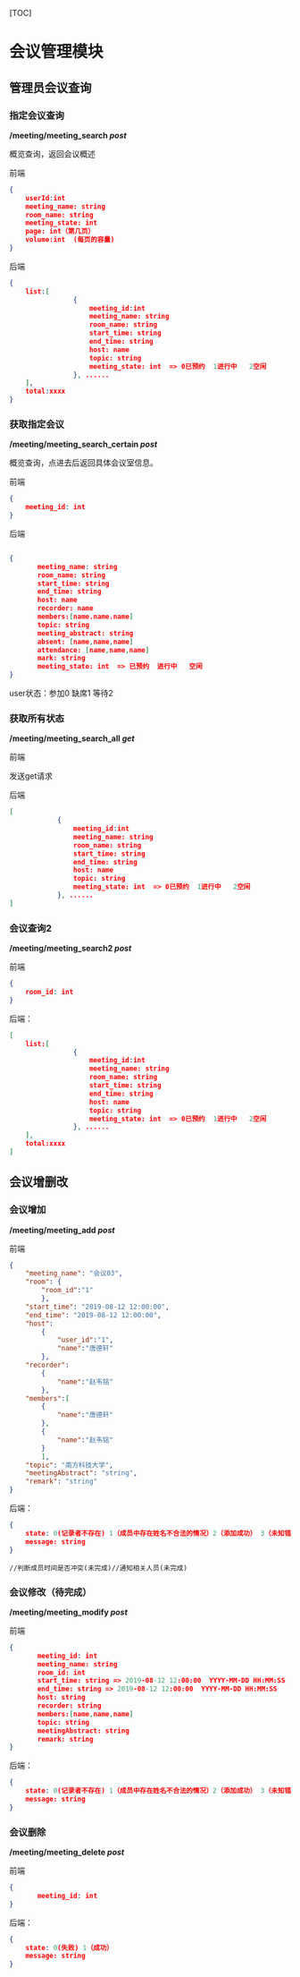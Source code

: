 [TOC]



# 会议管理模块

## 管理员会议查询

### 指定会议查询

**/meeting/meeting_search *post***

概览查询，返回会议概述

前端

```json
{
    userId:int
    meeting_name: string
    room_name: string
    meeting_state: int
    page: int（第几页）
    volume:int  (每页的容量)
}
```

后端

```json
{
    list:[
                {
                    meeting_id:int
                    meeting_name: string
                    room_name: string
                    start_time: string
                    end_time: string
                    host: name
                    topic: string
                    meeting_state: int  => 0已预约  1进行中   2空闲
                }, ......
    ],
    total:xxxx
}

```

### 获取指定会议

**/meeting/meeting_search_certain *post***

概览查询，点进去后返回具体会议室信息。

前端

```json
{
    meeting_id: int
}
```

后端

```json

{
    ​	meeting_name: string
    ​	room_name: string
    ​	start_time: string
    ​	end_time: string
    ​	host: name
    ​	recorder: name
    ​	members:[name.name.name]
	​	topic: string
	​	meeting_abstract: string
	​	absent: [name,name,name]
	​	attendance: [name,name,name]
	​	mark: string
	​	meeting_state: int  => 已预约  进行中   空闲
}


```

user状态：参加0 缺席1 等待2

### 获取所有状态

**/meeting/meeting_search_all *get***

前端 

发送get请求

后端
```json
[
    		{
                meeting_id:int
                meeting_name: string
                room_name: string
                start_time: string
                end_time: string
                host: name
                topic: string
                meeting_state: int  => 0已预约  1进行中   2空闲
			}, ......
]

```

### 会议查询2

**/meeting/meeting_search2 *post***

前端

```json
{
    room_id: int
}
```

后端：

```json
[
	list:[
                {
                    meeting_id:int
                    meeting_name: string
                    room_name: string
                    start_time: string
                    end_time: string
                    host: name
                    topic: string
                    meeting_state: int  => 0已预约  1进行中   2空闲
                }, ......
    ],
    total:xxxx
]


```



## 会议增删改

### 会议增加

**/meeting/meeting_add *post***

前端

```json
{
	"meeting_name": "会议03",
	"room": {
		"room_id":"1"
		},
	"start_time": "2019-08-12 12:00:00",
	"end_time": "2019-08-12 12:00:00",
	"host": 
		{
			"user_id":"1",
			"name":"唐德轩"
		},
	"recorder": 
		{
			"name":"赵韦铭"
		},
	"members":[
		{
			"name":"唐德轩"
		},
		{
			"name":"赵韦铭"
		}
		],
	"topic": "南方科技大学",
	"meetingAbstract": "string",
	"remark": "string"
}
```

后端：

```json
{	
    state: 0(记录者不存在) 1（成员中存在姓名不合法的情况）2（添加成功） 3（未知错误）
    message: string
}
```

```
//判断成员时间是否冲突(未完成)//通知相关人员(未完成)
```

### 会议修改（待完成）

**/meeting/meeting_modify *post***

前端

```json
{
    ​	meeting_id: int
    ​	meeting_name: string
    ​	room_id: int
    ​	start_time: string => 2019-08-12 12:00:00  YYYY-MM-DD HH:MM:SS
    ​	end_time: string => 2019-08-12 12:00:00  YYYY-MM-DD HH:MM:SS
    ​	host: string
    ​	recorder: string
    ​	members:[name,name,name]
    ​	topic: string
    ​	meetingAbstract: string
    ​	remark: string
}
```

后端：

```json
{	
    state: 0(记录者不存在) 1（成员中存在姓名不合法的情况）2（添加成功） 3（未知错误）
    message: string
}
```



### 会议删除

**/meeting/meeting_delete *post***

前端

```json
{
    ​	meeting_id: int
}
```

后端：

```json
{	
    state: 0(失败) 1（成功）
    message: string
}
```

